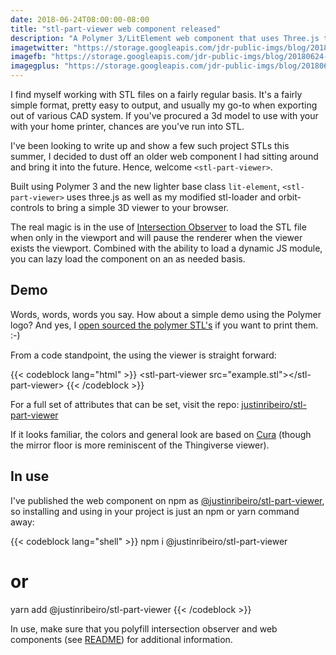 ```yaml
---
date: 2018-06-24T08:00:00-08:00
title: "stl-part-viewer web component released"
description: "A Polymer 3/LitElement web component that uses Three.js to display an STL model file."
imagetwitter: "https://storage.googleapis.com/jdr-public-imgs/blog/20180624-stl-part-viewer-twitter-1024x535.jpg"
imagefb: "https://storage.googleapis.com/jdr-public-imgs/blog/20180624-stl-part-viewer-fb-1200x630.jpg"
imagegplus: "https://storage.googleapis.com/jdr-public-imgs/blog/20180624-stl-part-viewer-gplus-800x360.jpg"
---
```


I find myself working with STL files on a fairly regular basis. It's a fairly
simple format, pretty easy to output, and usually my go-to when exporting out of
various CAD system. If you've procured a 3d model to use with your with your
home printer, chances are you've run into STL.

I've been looking to write up and show a few such project STLs this summer, I
decided to dust off an older web component I had sitting around and bring it
into the future.  Hence, welcome `<stl-part-viewer>`.

Built using Polymer 3 and the new lighter base class `lit-element`,
`<stl-part-viewer>` uses three.js as well as my modified stl-loader and
orbit-controls to bring a simple 3D viewer to your browser.

The real magic is in the use of [Intersection
Observer](https://developer.mozilla.org/en-US/docs/Web/API/Intersection_Observer_API)
to load the STL file when only in the viewport and will pause the renderer when
the viewer exists the viewport. Combined with the ability to load a dynamic JS
module, you can lazy load the component on an as needed basis.

## Demo

Words, words, words you say. How about a simple demo using the Polymer logo? And
yes, I [open sourced the polymer
STL's](https://github.com/justinribeiro/stl-part-viewer/tree/master/demo) if you
want to print them. :-)

<stl-part-viewer src="https://storage.googleapis.com/jdr-cors-models/polymer/polymer-binary.stl"></stl-part-viewer>

From a code standpoint, the using the viewer is straight forward:

{{< codeblock lang="html" >}}
&lt;stl-part-viewer src=&quot;example.stl&quot;&gt;&lt;/stl-part-viewer&gt;
{{< /codeblock >}}

For a full set of attributes that can be set, visit the repo: [justinribeiro/stl-part-viewer](https://github.com/justinribeiro/stl-part-viewer)

If it looks familiar, the colors and general look are based on
[Cura](https://ultimaker.com/en/products/ultimaker-cura-software) (though the
mirror floor is more reminiscent of the Thingiverse viewer).

## In use

I've published the web component on npm as
[@justinribeiro/stl-part-viewer](https://www.npmjs.com/package/@justinribeiro/stl-part-viewer),
so installing and using in your project is just an npm or yarn command away:

{{< codeblock lang="shell" >}}
npm i @justinribeiro/stl-part-viewer
# or
yarn add @justinribeiro/stl-part-viewer
{{< /codeblock >}}

In use, make sure that you polyfill intersection observer and web components
(see
[README](https://github.com/justinribeiro/stl-part-viewer/blob/master/README.md))
for additional information.